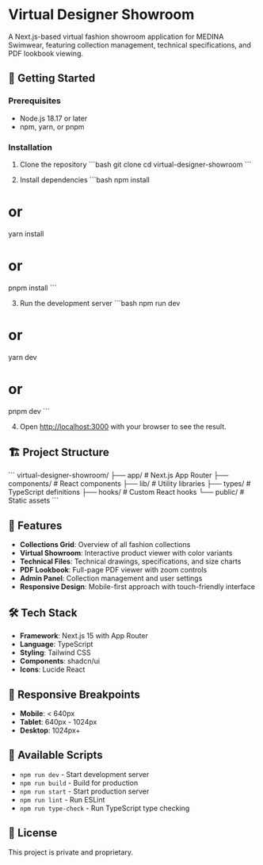 # Virtual Designer Showroom

A Next.js-based virtual fashion showroom application for MEDINA Swimwear, featuring collection management, technical specifications, and PDF lookbook viewing.

## 🚀 Getting Started

### Prerequisites
- Node.js 18.17 or later
- npm, yarn, or pnpm

### Installation

1. Clone the repository
\`\`\`bash
git clone <repository-url>
cd virtual-designer-showroom
\`\`\`

2. Install dependencies
\`\`\`bash
npm install
# or
yarn install
# or
pnpm install
\`\`\`

3. Run the development server
\`\`\`bash
npm run dev
# or
yarn dev
# or
pnpm dev
\`\`\`

4. Open [http://localhost:3000](http://localhost:3000) with your browser to see the result.

## 🏗️ Project Structure

\`\`\`
virtual-designer-showroom/
├── app/                    # Next.js App Router
├── components/             # React components
├── lib/                    # Utility libraries
├── types/                  # TypeScript definitions
├── hooks/                  # Custom React hooks
└── public/                 # Static assets
\`\`\`

## 🎯 Features

- **Collections Grid**: Overview of all fashion collections
- **Virtual Showroom**: Interactive product viewer with color variants
- **Technical Files**: Technical drawings, specifications, and size charts
- **PDF Lookbook**: Full-page PDF viewer with zoom controls
- **Admin Panel**: Collection management and user settings
- **Responsive Design**: Mobile-first approach with touch-friendly interface

## 🛠️ Tech Stack

- **Framework**: Next.js 15 with App Router
- **Language**: TypeScript
- **Styling**: Tailwind CSS
- **Components**: shadcn/ui
- **Icons**: Lucide React

## 📱 Responsive Breakpoints

- **Mobile**: < 640px
- **Tablet**: 640px - 1024px  
- **Desktop**: 1024px+

## 🔧 Available Scripts

- `npm run dev` - Start development server
- `npm run build` - Build for production
- `npm run start` - Start production server
- `npm run lint` - Run ESLint
- `npm run type-check` - Run TypeScript type checking

## 📄 License

This project is private and proprietary.
